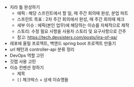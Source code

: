 - 지라 틀 완성하기
  - 에픽 : 해당 스프린트에서 할 일, 매 주간 회의때 완성, 분업 파트
  - 스프린트 목표 : 2차 주간 회의에서 완성, 매 주간 회의때 체크
  - 세부 이슈 : 에픽(본인 업무)에 해당하는 이슈를 자체적으로 제작
  - 스토리: 수정 필요 사항을 사용자 스토리 및 요구사항으로 간주
  - 참고: https://tech.devsisters.com/posts/jira-of-qa/
- 레포에 올릴 프로젝트, 백엔드 spring boot 프로젝트 만들기
- url 패턴과 controller-api 분류 정리
- DevOps 역할 고민
- 깃랩 사용 고민
- 이슈 컨벤션 정하기
  - 제목
  - `[]` 체크박스 + 상세 이슈명들